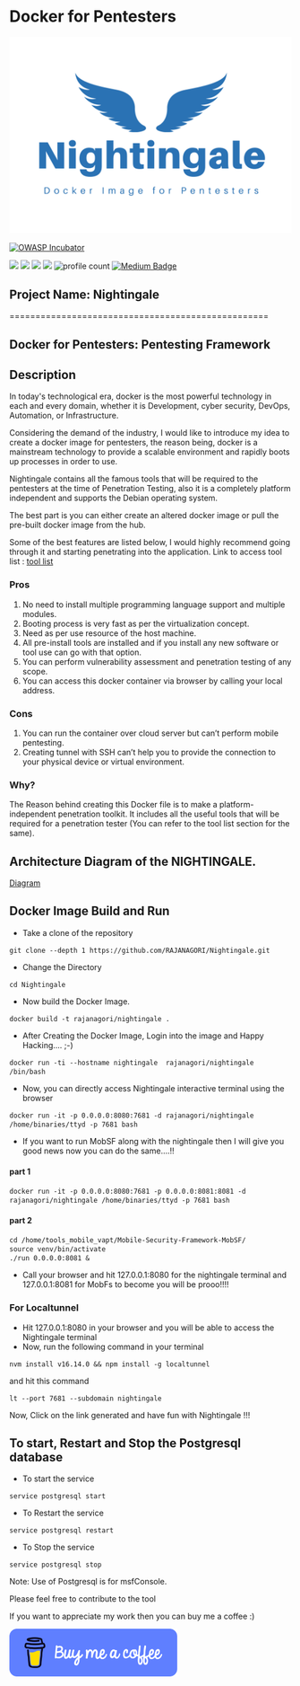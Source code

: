 # Docker for Pentesters

![Nightingale Logo](https://raw.githubusercontent.com/OWASP/www-project-nightingale/main/assets/images/Nightingale.png)

[![OWASP Incubator](https://img.shields.io/badge/owasp-incubator-blue.svg)](https://www.owasp.org/index.php/Category:OWASP_Project#tab=Project_Inventory)

![](https://img.shields.io/github/followers/RAJANAGORI?style=social)
![](https://img.shields.io/github/stars/RAJANAGORI?style=social)
[![](https://img.shields.io/badge/-Follow-black?style=social&logo=Linkedin)](https://www.linkedin.com/in/raja-nagori/) [![](https://img.shields.io/twitter/follow/RajaNagori7?style=social&label=Follow)](https://twitter.com/RajaNagori7)
![profile count](https://komarev.com/ghpvc/?username=www-project-nightingale&color=blue)
[![Medium Badge](https://img.shields.io/badge/-@rajanagori-03a57a?style=flat-square&labelColor=000000&logo=Medium&link=https://medium.com/@rajanagori)](https://medium.com/@rajanagori)

## Project Name: Nightingale
==================================================
## Docker for Pentesters: Pentesting Framework 

## Description
In today's technological era, docker is the most powerful technology in each and every domain, whether it is Development, cyber security, DevOps, Automation, or Infrastructure.

Considering the demand of the industry, I would like to introduce my idea to create a docker image for pentesters, the reason being, docker is a mainstream technology to provide a scalable environment and rapidly boots up processes in order to use.

Nightingale contains all the famous tools that will be required to the pentesters at the time of Penetration Testing, also it is a completely platform independent and supports the Debian operating system.

The best part is you can either create an altered docker image or pull the pre-built docker image from the hub.

Some of the best features are listed below, I would highly recommend going through it and starting penetrating into the application.
Link to access tool list : [tool list](https://owasp.org/www-project-nightingale/)

### Pros
1.	No need to install multiple programming language support and multiple modules.
2.	Booting process is very fast as per the virtualization concept.
3.	Need as per use resource of the host machine.
4.	All pre-install tools are installed and if you install any new software or tool use can go with that option.
5.	You can perform vulnerability assessment and penetration testing of any scope.
6.	You can access this docker container via browser by calling your local address.

### Cons
1.  You can run the container over cloud server but can’t perform mobile pentesting.
2.  Creating tunnel with SSH can’t help you to provide the connection to your physical device or virtual environment.

### Why? 
The Reason behind creating this Docker file is to make a platform-independent penetration toolkit. It includes all the useful tools that will be required for a penetration tester
(You can refer to the tool list section for the same).

## Architecture Diagram of the NIGHTINGALE.
[Diagram](https://github.com/RAJANAGORI/Nightingale/blob/main/assets/images/architecture.jpg)

## Docker Image Build and Run 
- Take a clone of the repository
```
git clone --depth 1 https://github.com/RAJANAGORI/Nightingale.git
```
- Change the Directory
```
cd Nightingale
```
- Now build the Docker Image.
```
docker build -t rajanagori/nightingale .
```
- After Creating the Docker Image, Login into the image and Happy Hacking.... ;-)
```
docker run -ti --hostname nightingale  rajanagori/nightingale /bin/bash
```
- Now, you can directly access Nightingale interactive terminal using the browser
```
docker run -it -p 0.0.0.0:8080:7681 -d rajanagori/nightingale /home/binaries/ttyd -p 7681 bash
```
- If you want to run MobSF along with the nightingale then I will give you good news now you can do the same....!!
#### part 1
```
docker run -it -p 0.0.0.0:8080:7681 -p 0.0.0.0:8081:8081 -d rajanagori/nightingale /home/binaries/ttyd -p 7681 bash
```
#### part 2
```
cd /home/tools_mobile_vapt/Mobile-Security-Framework-MobSF/
source venv/bin/activate
./run 0.0.0.0:8081 &
```
- Call your browser and hit 127.0.0.1:8080 for the nightingale terminal and 127.0.0.1:8081 for MobFs to become you will be prooo!!!!

### For Localtunnel
- Hit 127.0.0.1:8080 in your browser and you will be able to access the Nightingale terminal
- Now, run the following command in your terminal
```
nvm install v16.14.0 && npm install -g localtunnel
```
and hit this command
```
lt --port 7681 --subdomain nightingale
```
Now, Click on the link generated and have fun with Nightingale !!!
## To start, Restart and Stop the Postgresql database 
- To start the service
```
service postgresql start
```
- To Restart the service
```
service postgresql restart
```
- To Stop the service
```
service postgresql stop
```
Note: Use of Postgresql is for msfConsole.

Please feel free to contribute to the tool


If you want to appreciate my work then you can buy me a coffee :)<br>

<a href="https://www.buymeacoffee.com/rajanagori"><img src="assets\images\blue-button.png" hight=100px; width=300px ></a>
